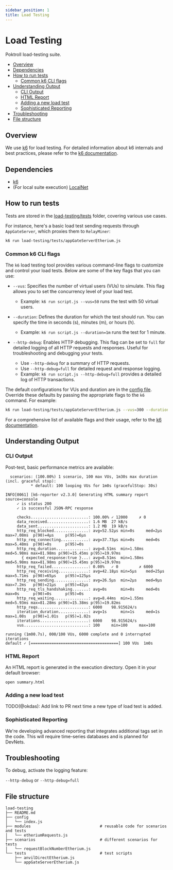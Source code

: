 ```yaml
---
sidebar_position: 1
title: Load Testing
---
```


# Load Testing  <!-- omit in toc -->

Poktroll load-testing suite.

- [Overview](#overview)
- [Dependencies](#dependencies)
- [How to run tests](#how-to-run-tests)
  - [Common k6 CLI flags](#common-k6-cli-flags)
- [Understanding Output](#understanding-output)
  - [CLI Output](#cli-output)
  - [HTML Report](#html-report)
  - [Adding a new load test](#adding-a-new-load-test)
  - [Sophisticated Reporting](#sophisticated-reporting)
- [Troubleshooting](#troubleshooting)
- [File structure](#file-structure)

## Overview

We use [k6](https://k6.io/) for load testing. For detailed information about k6 internals and best practices, please refer to the [k6 documentation](https://grafana.com/docs/k6/latest/).

## Dependencies

- [k6](https://grafana.com/docs/k6/latest/get-started/installation/)
- (For local suite execution) [LocalNet](../infrastructure/localnet.md)

## How to run tests

Tests are stored in the [load-testing/tests](https://github.com/pokt-network/poktroll/tree/main/load-testing/tests) folder, covering various use cases.

For instance, here's a basic load test sending requests through `AppGateServer`, which proxies them to `RelayMiner`:

```bash
k6 run load-testing/tests/appGateServerEtherium.js
```

### Common k6 CLI flags

The `k6` load testing tool provides various command-line flags to customize and control your load tests. Below are some of the key flags that you can use:

- `--vus`: Specifies the number of virtual users (VUs) to simulate. This flag allows you to set the concurrency level of your load test.
  - Example: `k6 run script.js --vus=50` runs the test with 50 virtual users.

- `--duration`: Defines the duration for which the test should run. You can specify the time in seconds (s), minutes (m), or hours (h).
  - Example: `k6 run script.js --duration=1m` runs the test for 1 minute.

- `--http-debug`: Enables HTTP debugging. This flag can be set to `full` for detailed logging of all HTTP requests and responses. Useful for troubleshooting and debugging your tests.
  - Use `--http-debug` for a summary of HTTP requests.
  - Use `--http-debug=full` for detailed request and response logging.
  - Example: `k6 run script.js --http-debug=full` provides a detailed log of HTTP transactions.

The default configurations for VUs and duration are in the [config file](https://github.com/pokt-network/poktroll/tree/main/load-testing/config/index.js). Override these defaults by passing the appropriate flags to the `k6` command. For example:

```bash
k6 run load-testing/tests/appGateServerEtherium.js --vus=300 --duration=30s
```

For a comprehensive list of available flags and their usage, refer to the [k6 documentation](https://grafana.com/docs/k6/latest/).

## Understanding Output

### CLI Output

Post-test, basic performance metrics are available:

```
  scenarios: (100.00%) 1 scenario, 100 max VUs, 1m30s max duration (incl. graceful stop):
           * default: 100 looping VUs for 1m0s (gracefulStop: 30s)

INFO[0061] [k6-reporter v2.3.0] Generating HTML summary report  source=console
     ✓ is status 200
     ✓ is successful JSON-RPC response

     checks.........................: 100.00% ✓ 12000     ✗ 0    
     data_received..................: 1.6 MB  27 kB/s
     data_sent......................: 1.2 MB  19 kB/s
     http_req_blocked...............: avg=52.52µs min=0s     med=2µs    max=7.08ms  p(90)=4µs     p(95)=6µs    
     http_req_connecting............: avg=37.73µs min=0s     med=0s     max=5.48ms  p(90)=0s      p(95)=0s     
     http_req_duration..............: avg=8.51ms  min=1.58ms med=5.98ms max=81.98ms p(90)=15.45ms p(95)=19.97ms
       { expected_response:true }...: avg=8.51ms  min=1.58ms med=5.98ms max=81.98ms p(90)=15.45ms p(95)=19.97ms
     http_req_failed................: 0.00%   ✓ 0         ✗ 6000 
     http_req_receiving.............: avg=42.18µs min=5µs    med=25µs   max=5.71ms  p(90)=65µs    p(95)=125µs  
     http_req_sending...............: avg=26.5µs  min=2µs    med=9µs    max=7.2ms   p(90)=21µs    p(95)=42µs   
     http_req_tls_handshaking.......: avg=0s      min=0s     med=0s     max=0s      p(90)=0s      p(95)=0s     
     http_req_waiting...............: avg=8.44ms  min=1.55ms med=5.93ms max=81.28ms p(90)=15.38ms p(95)=19.82ms
     http_reqs......................: 6000    98.915624/s
     iteration_duration.............: avg=1s      min=1s     med=1s     max=1.08s   p(90)=1.01s   p(95)=1.02s  
     iterations.....................: 6000    98.915624/s
     vus............................: 100     min=100     max=100

running (1m00.7s), 000/100 VUs, 6000 complete and 0 interrupted iterations
default ✓ [======================================] 100 VUs  1m0s
```

### HTML Report

An HTML report is generated in the execution directory. Open it in your default browser:

```
open summary.html
```

### Adding a new load test

TODO(@okdas): Add link to PR next time a new type of load test is added.


### Sophisticated Reporting

We're developing advanced reporting that integrates additional tags set in the code. This will require time-series databases and is planned for DevNets.

## Troubleshooting

To debug, activate the logging feature:

`--http-debug` or `--http-debug=full`

## File structure

```
load-testing
├── README.md
├── config
│   └── index.js
├── modules                              # reusable code for scenarios and tests
│   └── etheriumRequests.js
├── scenarios                            # different scenarios for tests
│   └── requestBlockNumberEtherium.js
└── tests                                # test scripts
    ├── anvilDirectEtherium.js
    └── appGateServerEtherium.js
```
